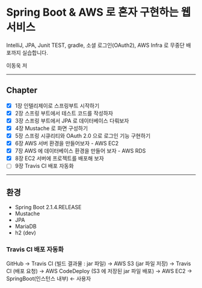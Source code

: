 # Spring Boot & AWS 로 혼자 구현하는 웹 서비스
IntelliJ, JPA, Junit TEST, gradle, 소셜 로그인(OAuth2), AWS Infra 로 무중단 배포까지 실습합니다.

 이동욱 저
 

----
## Chapter
- [x] 1장 인텔리제이로 스프링부트 시작하기
- [x] 2장 스프링 부트에서 테스트 코드를 작성하자
- [x] 3장 스프링 부트에서 JPA 로 데이터베이스 다뤄보자
- [x] 4장 Mustache 로 화면 구성하기
- [x] 5장 스프링 시큐리티와 OAuth 2.0 으로 로그인 기능 구현하기
- [x] 6장 AWS 서버 환경을 만들어보자 - AWS EC2
- [x] 7장 AWS 에 데이터베이스 환경을 만들어 보자 - AWS RDS
- [x] 8장 EC2 서버에 프로젝트를 배포해 보자
- [ ] 9장 Travis CI 배포 자동화

----
## 환경
- Spring Boot 2.1.4.RELEASE
- Mustache
- JPA
- MariaDB
- h2 (dev)


### Travis CI 배포 자동화
GitHub -> Travis CI (빌드 결과물 : jar 파일) -> AWS S3 (jar 파일 저장)
-> Travis CI (배포 요청) -> AWS CodeDeploy (S3 에 저장된 jar 파일 배포) -> AWS EC2 -> SpringBoot(인스턴스 내부) <- 사용자 